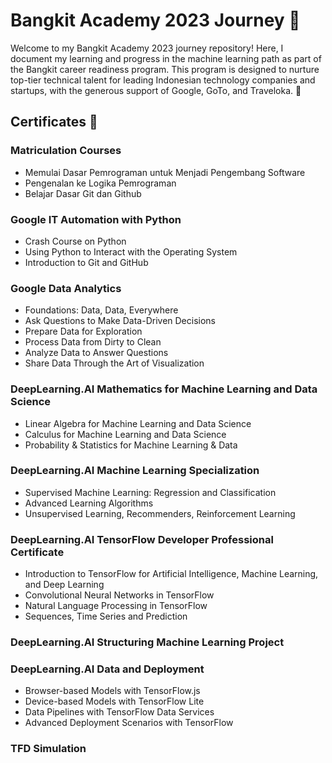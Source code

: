 # Bangkit Academy 2023 Journey 🚀

Welcome to my Bangkit Academy 2023 journey repository! Here, I document my learning and progress in the machine learning path as part of the Bangkit career readiness program. This program is designed to nurture top-tier technical talent for leading Indonesian technology companies and startups, with the generous support of Google, GoTo, and Traveloka. 🌟

## Certificates 📜

### Matriculation Courses

- Memulai Dasar Pemrograman untuk Menjadi Pengembang Software
- Pengenalan ke Logika Pemrograman
- Belajar Dasar Git dan Github

### Google IT Automation with Python

- Crash Course on Python
- Using Python to Interact with the Operating System
- Introduction to Git and GitHub

### Google Data Analytics

- Foundations: Data, Data, Everywhere
- Ask Questions to Make Data-Driven Decisions
- Prepare Data for Exploration
- Process Data from Dirty to Clean
- Analyze Data to Answer Questions
- Share Data Through the Art of Visualization

### DeepLearning.AI Mathematics for Machine Learning and Data Science

- Linear Algebra for Machine Learning and Data Science
- Calculus for Machine Learning and Data Science
- Probability & Statistics for Machine Learning & Data

### DeepLearning.AI Machine Learning Specialization

- Supervised Machine Learning: Regression and Classification
- Advanced Learning Algorithms
- Unsupervised Learning, Recommenders, Reinforcement Learning

### DeepLearning.AI TensorFlow Developer Professional Certificate

- Introduction to TensorFlow for Artificial Intelligence, Machine Learning, and Deep Learning
- Convolutional Neural Networks in TensorFlow
- Natural Language Processing in TensorFlow
- Sequences, Time Series and Prediction

### DeepLearning.AI Structuring Machine Learning Project

### DeepLearning.AI Data and Deployment

- Browser-based Models with TensorFlow.js
- Device-based Models with TensorFlow Lite
- Data Pipelines with TensorFlow Data Services
- Advanced Deployment Scenarios with TensorFlow

### TFD Simulation
